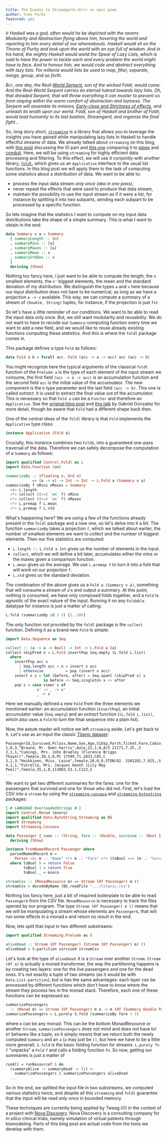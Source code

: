 ```yaml
---
title: The Exodus to Streamgard,<br/> an epic poem
author: Yves Parès
featured: yes
---
```


*<span class="dropcap">I</span><span style="font-variant: small-caps;">f</span>
Haskell was a god, often would he be depicted with the ravens Modularity and
Abstraction flying above him, hovering the world and reporting to him every
detail of our whereabouts. Haskell would sit on the Throne of Purity and look
upon the world with <span class="tooltip" title="Yes, of course Haskell would be one-eyed. And he'd have a list of like 200 awe-inspiring nicknames, like 'The Monadbringer' or 'The Father of all things pure', but that's another story.">an eye</span> full of wisdom. And in his hand, the mighty Haskell would
wield the Spear of Lazy Lists, which is said to have the power to tackle each
and every problem the world might have to face. And to honour him, we would
code and abstract everything with lazy lists. For millenia would lists be used
to map, filter, separate, merge, group, <span class="tooltip" title="Full cosmogony in the religion of Haskell is left as an exercise to the reader.">and
so forth</span>.*

*<span class="dropcap">B</span><span style="font-variant:
small-caps;">ut</span>, one day, the <span class="tooltip" title="Yes, all that buildup for a lousy pun">
Real-[World Serpent](https://en.wikipedia.org/wiki/J%C3%B6rmungandr)</span>, son of the wicked <span class="tooltip" title="Also seen written as 'Folður'">Foldr</span>, would come. And the Real-World Serpent
carries an eternal hatred towards lazy lists. Oh, that dreaded Serpent, that
will throw everything it can muster to prevent us from staying within the warm
comfort of abstraction and laziness. The Serpent will assemble its minions,
[_Early-close_ and _Strictness of
effects_](http://www.tweag.io/posts/2017-07-27-streaming-programs.html), and
unleash its wrath upon our world. Foldl, son of Haskell and brother of Foldr,
would lead humanity to its last bastion, Streamgard, and organize the final
fight...*

So, long story short,
[`streaming`](http://hackage.haskell.org/package/streaming) is a library that
allows you to leverage the insights you have gained while manipulating lazy
lists in Haskell to handle effectful streams of data. We already talked about
`streaming` on this blog, with
[this post](http://www.tweag.io/posts/2017-07-27-streaming-programs.html)
discussing the IO part and
[this one](http://www.tweag.io/posts/2017-10-05-streaming2.html) comparing it to
[pipes](http://hackage.haskell.org/package/pipes) and
[conduit](http://hackage.haskell.org/package/conduit). Here, we will be using
`streaming` for highly efficient data processing and filtering. To this effect, we will use
it conjointly with another library,
[`foldl`](http://hackage.haskell.org/package/foldl), which gives us an
`Applicative` interface to the usual list functions. In this blog post we will
apply them to the task of computing some statistics about a distribution of
data. We want to be able to:

- process the input data stream _only once (aka in one pass)_,
- never repeat the effects that were used to produce that data stream,
- maintain the possibility to use the input stream as if it were a list, for
  instance by splitting it into two subparts, sending each subpart to be
  processed by a specific function.

So lets imagine that the statistics I want to compute on my input data
distributions take the shape of a simple summary. This is what I want to obtain
in the end:

```haskell
data Summary v a = Summary
  { summaryLength :: Int
  , summaryMins :: [a]
  , summaryMaxes :: [a]
  , summaryMean :: v
  , summaryStdDev :: v
  }
  deriving (Show)
```

Nothing too fancy here, I just want to be able to compute the length, the `n`
smallest elements, the `n'` biggest elements, the mean and the standard deviation
of my distribution. We distinguish the types `a` and `v` here because our input
distribution does not have to be numerical, as long as we have a projection `a
-> v` available. This way, we can compute a summary of a stream of `(Double,
String)` tuples, for instance, if the projection is just `fst`.

So let's have a little reminder of our conditions. We want to be able to read
the input data only once. But, we still want modularity and reusability. We do
not want to have to recode our `Summary`-computing function every time we want
to add a new field, and we would like to reuse already existing functions
computing these statistics. And this is where the `foldl` package comes in.

This package defines a type `Fold` as follows:

```haskell
data Fold a b = forall acc. Fold (acc -> a -> acc) acc (acc -> b)
```

You might recognize here the typical arguments of the classical `foldl` function
of the `Prelude`: `a` is the type of each element of the input stream we
consume, the first field `(acc -> a -> acc)` is an accumulation function and the
second field `acc` is the initial value of the accumulator.  The new component
is the `b` type parameter and the last field `(acc -> b)`. This one is called
_extract_. It is used to extract the final value out of the accumulator. This is
necessary so that `Fold a` can be a `Functor` and therefore an
`Applicative`. See the
[original blog post](http://www.haskellforall.com/2013/08/composable-streaming-folds.html)
and [this talk](https://www.youtube.com/watch?v=6a5Ti0r8Q2s) by Gabriel Gonzalez
for more detail, though be aware that `Fold` had a different shape back then.

One of the central ideas of the `foldl` library is that `Fold` implements the
`Applicative` type class:

```haskell
instance Applicative (Fold a)
```

Crucially, this instance combines two `Fold`s, into a guaranteed one-pass
traversal of the data. Therefore we can safely decompose the computation of a
`Summary` as follows:

```haskell
import qualified Control.Foldl as L
import Data.Function (on)

summarizeBy :: (Floating v, Ord v)
            => (a -> v) -> Int -> Int -> L.Fold a (Summary v a)
summarizeBy f nMins nMaxes = Summary
  <$> L.length
  <*> collect ((>=) `on` f) nMins
  <*> collect ((<=) `on` f) nMaxes
  <*> L.premap f L.mean
  <*> L.premap f L.std
```

What's happening here? We are using a few of the functions already present in
the `foldl` package and a new one, so let's delve into it a bit. The function
`summarizeBy` takes a projection `f`, which we talked about earlier, the number
of smallest elements we want to collect and the number of biggest elements. Then
our five statistics are computed:

- `L.length :: L.Fold a Int` gives us the number of elements in the input.
- `collect`, which we will define a bit later, accumulates either the mins or
  the maxes given a comparison function.
- `L.mean` gives us the average. We use `L.premap f` to turn it into a fold that
  will work on our projection `f`.
- `L.std` gives us the standard deviation.

The combination of the above gives us a `Fold a (Summary v a)`, something that
will consume a stream of `a`'s and output a summary. At this point, nothing is
consumed, we have only composed folds together, and a `Fold` is agnostic of the
exact nature of the input. Running it on any `Foldable` datatype for instance is
just a matter of calling:

```haskell
L.fold (summarizeBy id 3 3) [1..100]
```

The only function <span class="tooltip" title="The foldl package provides 'minimum' and 'maximum', but here we want more than that.">not provided by the `foldl` package</span> is the `collect` function. Defining it as a brand new
`Fold` is simple:

```haskell
import Data.Sequence as Seq

collect :: (a -> a -> Bool) -> Int -> L.Fold a [a]
collect skipPred n = L.Fold insertPop Seq.empty (L.fold L.list)
  where
    insertPop acc x
      | Seq.length acc < n = insert x acc
      | otherwise          = pop (insert x acc)
    insert x s = let (before, after) = Seq.spanl (skipPred x) s
                 in before <> Seq.singleton x <> after
    pop s = case viewr s of
              s' :> _ -> s'
              _ -> s
```

Here we manually defined a new `Fold` from the three elements we mentioned
earlier: an accumulation function (`insertPop`), an initial accumulator value
(`Seq.empty`) and an _extract_ function (`(L.fold L.list)`, which also uses a
`Fold` to turn the final sequence into a plain list).

Now, the astute reader will notice we left `streaming` aside. Let's get back to
it. Let's use as an input the classic
[Titanic dataset](https://github.com/caesar0301/awesome-public-datasets/blob/master/Datasets/titanic.csv.zip):

```csv
PassengerId,Survived,Pclass,Name,Sex,Age,SibSp,Parch,Ticket,Fare,Cabin,Embarked
1,0,3,"Braund, Mr. Owen Harris",male,22,1,0,A/5 21171,7.25,,S
2,1,1,"Cumings, Mrs. John Bradley (Florence Briggs Thayer)",female,38,1,0,PC 17599,71.2833,C85,C
3,1,3,"Heikkinen, Miss. Laina",female,26,0,0,STON/O2. 3101282,7.925,,S
4,1,1,"Futrelle, Mrs. Jacques Heath (Lily May Peel)",female,35,1,0,113803,53.1,C123,S
...
```

We want to get two different summaries for the fares: one for the passengers
that survived and one for those who did not. First, let's load the CSV into a
`stream` by using the
[`streaming-cassava`](http://hackage.haskell.org/package/streaming-cassava) and
[`streaming-bytestring`](https://hackage.haskell.org/package/streaming-bytestring)
packages:

```haskell
{-# LANGUAGE OverloadedStrings #-}
import Control.Monad (mzero)
import qualified Data.ByteString.Streaming as BS
import Streaming
import Streaming.Cassava

data Passenger { name :: !String, fare :: !Double, survived :: !Bool }
  deriving (Show)

instance FromNamedRecord Passenger where
  parsedNamedRecord m =
    Person <$> m .: "Name" <*> m .: "Fare" <*> (toBool =<< (m .: "Survived"))
  where toBool 0 = return False
        toBool 1 = return True
        toBool _ = mzero

streamCsv :: (MonadResource m) => Stream (Of Passenger) m ()
streamCsv = decodeByName (BS.readFile ".../titanic.csv")
```

Nothing too fancy here, just a bit of required boilerplate to be able to read
`Passenger`s from the CSV file. `MonadResource` is necessary to track the files
opened by our program. The type `Stream (Of Passenger) m ()` means that we will
be manipulating a stream whose elements are `Passenger`s, that will run some
effects in a monad `m` and return no result in the end.

Now, lets split that input in two different substreams:

```haskell
import qualified Streaming.Prelude as S

aliveDead :: Stream (Of Passenger) (Stream (Of Passenger) m) ()
aliveDead = S.partition survived streamCsv
```

Let's look at the type of `aliveDead`: it is a `Stream` over another
`Stream`. `Stream (Of a)` is actually a monad transformer, the way the
partitioning happens is by creating two layers: one for the live passengers and
one for the dead ones. It's not exactly a tuple of two streams (as it would be
with `Data.List.partition`), but is has the same advantages: each layer can be
processed by different functions which don't have to know where the stream they
process lies in the monad stack. Therefore, each one of these functions can be
expressed as:

```haskell
summarizePassengers
  :: (Monad m) => Stream (Of Passenger) m a -> m (Of (Summary Double Passenger) a)
summarizePassengers = L.purely S.fold (summarizeBy fare 3 3)
```

where `m` can be any monad. This can be the bottom MonadResource or another
`Stream`, `summarizePassengers` does not mind and does not have to! `Of` behaves
like a tuple, so it simply means that we return both the newly computed
`Summary` and an `a` (`a` may just be `()`, but here we have to be a little more
general). `S.fold` is the basic folding function for streams. `L.purely fn f`
"unpacks" a `Fold` `f` and calls a folding function `fn`. So now, getting our
summaries is just a matter of

```haskell
runAll = runResourceT $ do
  (summaryAlive :> summaryDead :> ()) <-
    summarizePassengers $ summarizePassengers aliveDead
  ...
```

So in the end, we splitted the input file in two substreams, we computed various
statistics twice, and despite all this `streaming` and `foldl` guarantee that
the input will be read _only once_ in bounded memory.

These techniques are currently being applied by Tweag I/O in the context of a
project with [Nova Discovery](http://www.novadiscovery.com). Nova Discovery is a
consulting company for _in silico_ clinical trials, namely simulation of virtual
patients through biomodeling. Parts of this blog post are actual code from the
tools we develop with them.
